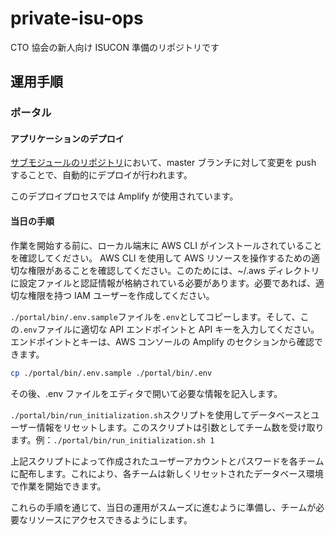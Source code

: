 # private-isu-ops

CTO 協会の新人向け ISUCON 準備のリポジトリです

## 運用手順

### ポータル

#### アプリケーションのデプロイ

[サブモジュールのリポジトリ](https://github.com/kesompochy/cto-a-isucon-portal)において、master ブランチに対して変更を push することで、自動的にデプロイが行われます。

このデプロイプロセスでは Amplify が使用されています。

#### 当日の手順

作業を開始する前に、ローカル端末に AWS CLI がインストールされていることを確認してください。
AWS CLI を使用して AWS リソースを操作するための適切な権限があることを確認してください。このためには、~/.aws ディレクトリに設定ファイルと認証情報が格納されている必要があります。必要であれば、適切な権限を持つ IAM ユーザーを作成してください。

`./portal/bin/.env.sample`ファイルを`.env`としてコピーします。そして、この`.env`ファイルに適切な API エンドポイントと API キーを入力してください。エンドポイントとキーは、AWS コンソールの Amplify のセクションから確認できます。

```bash
cp ./portal/bin/.env.sample ./portal/bin/.env
```

その後、.env ファイルをエディタで開いて必要な情報を記入します。

`./portal/bin/run_initialization.sh`スクリプトを使用してデータベースとユーザー情報をリセットします。このスクリプトは引数としてチーム数を受け取ります。例：`./portal/bin/run_initialization.sh 1`

上記スクリプトによって作成されたユーザーアカウントとパスワードを各チームに配布します。これにより、各チームは新しくリセットされたデータベース環境で作業を開始できます。

これらの手順を通じて、当日の運用がスムーズに進むように準備し、チームが必要なリソースにアクセスできるようにします。
